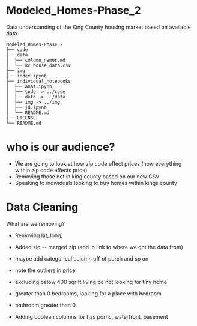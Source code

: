 # Modeled_Homes-Phase_2
Data understanding of the King County housing market based on available data


```
Modeled_Homes-Phase_2
├── code
├── data
│  ├── column_names.md
│  └── kc_house_data.csv
├── img
├── index.ipynb
├── individual_notebooks
│  ├── anat.ipynb
│  ├── code -> ../code
│  ├── data -> ../data
│  ├── img -> ../img
│  ├── jd.ipynb
│  └── README.md
├── LICENSE
└── README.md
```


# who is our audience? 
- We are going to look at how zip code effect prices (how everything within zip code effects price)
- Removing those not in king county based on our new CSV
- Speaking to individuals looking to buy homes within kings county 

# Data Cleaning
What are we removing?
 - Removing lat, long, 
 - Added zip -- merged zip (add in link to where we got the data from)

- maybe add categorical column off of porch and so on
- note the outliers in price
- excluding below 400 sqr ft living bc not looking for tiny home 
- greater than 0 bedrooms, looking for a place with bedroom
- bathroom greater than 0 
- Adding boolean columns for has porhc, waterfront, basement